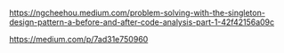  
 https://ngcheehou.medium.com/problem-solving-with-the-singleton-design-pattern-a-before-and-after-code-analysis-part-1-42f42156a09c

https://medium.com/p/7ad31e750960
